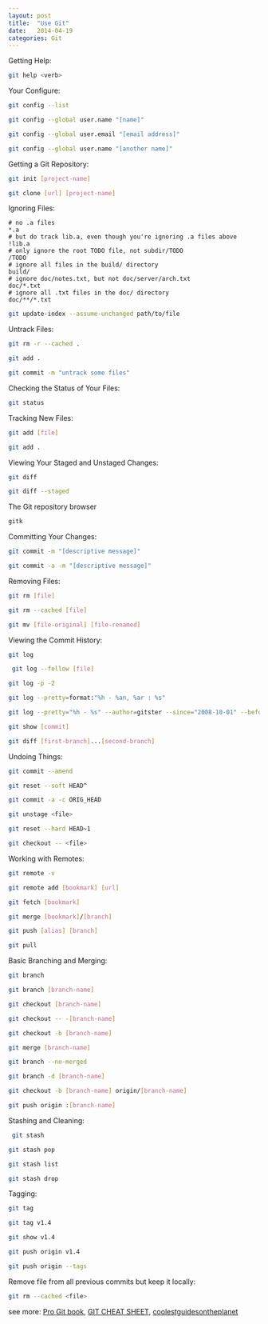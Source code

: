 ```yaml
---
layout: post
title:  "Use Git"
date:   2014-04-19
categories: Git
---
```


Getting Help:

```bash
git help <verb>
```

Your Configure:

```bash
git config --list
```
```bash
git config --global user.name "[name]"
```
```bash
git config --global user.email "[email address]"
```
```bash
git config --global user.name "[another name]"
```

Getting a Git Repository:

```bash
git init [project-name]
```
```bash
git clone [url] [project-name]
```

Ignoring Files:

```
# no .a files
*.a
# but do track lib.a, even though you're ignoring .a files above
!lib.a
# only ignore the root TODO file, not subdir/TODO
/TODO
# ignore all files in the build/ directory
build/
# ignore doc/notes.txt, but not doc/server/arch.txt
doc/*.txt
# ignore all .txt files in the doc/ directory
doc/**/*.txt
```

```bash
git update-index --assume-unchanged path/to/file
```

Untrack Files:

```bash
git rm -r --cached .
```

```bash
git add .
```

```bash
git commit -m "untrack some files"
```

Checking the Status of Your Files:

```bash
git status
```

Tracking New Files:

```bash
git add [file]
```
```bash
git add .
```

Viewing Your Staged and Unstaged Changes:

```bash
git diff
```
```bash
git diff --staged
```

The Git repository browser
```bash
gitk
```

Committing Your Changes:

```bash
git commit -m "[descriptive message]"
```
```bash
git commit -a -m "[descriptive message]"
```

Removing Files:

```bash
git rm [file]
```
```bash
git rm --cached [file]
```
```bash
git mv [file-original] [file-renamed]
```

Viewing the Commit History:

```bash
git log
```
```bash
 git log --follow [file]
```
```bash
git log -p -2
```
```bash
git log --pretty=format:"%h - %an, %ar : %s"
```
```bash
git log --pretty="%h - %s" --author=gitster --since="2008-10-01" --before="2008-11-01" --no-merges -- directory/
```
```bash
git show [commit]
```
```bash
git diff [first-branch]...[second-branch]
```

Undoing Things:

```bash
git commit --amend
```
```bash
git reset --soft HEAD^
```
```bash
git commit -a -c ORIG_HEAD
```
```bash
git unstage <file>
```
```bash
git reset --hard HEAD~1
```
```bash
git checkout -- <file>
```

Working with Remotes:

```bash
git remote -v
```
```bash
git remote add [bookmark] [url]
```
```bash
git fetch [bookmark]
```
```bash
git merge [bookmark]/[branch]
```
```bash
git push [alias] [branch]
```
```bash
git pull
```

Basic Branching and Merging:

```bash
git branch
```
```bash
git branch [branch-name]
```
```bash
git checkout [branch-name]
```
```bash
git checkout -- -[branch-name]
```
```bash
git checkout -b [branch-name]
```
```bash
git merge [branch-name]
```
```bash
git branch --no-merged
```
```bash
git branch -d [branch-name]
```
```bash
git checkout -b [branch-name] origin/[branch-name]
```
```bash
git push origin :[branch-name]
```

Stashing and Cleaning:

```bash
 git stash
```
```bash
git stash pop
```
```bash
git stash list
```
```bash
git stash drop
```

Tagging:

```bash
git tag
```
```bash
git tag v1.4
```
```bash
git show v1.4
```
```bash
git push origin v1.4
```
```bash
git push origin --tags
```

Remove file from all previous commits but keep it locally:

```bash
git rm --cached <file>
```

see more: <a href="http://git-scm.com/book" target="_blank">Pro Git book</a>, <a href="https://training.github.com/kit/downloads/github-git-cheat-sheet.pdf" target="_blank">GIT CHEAT SHEET</a>, <a href="http://coolestguidesontheplanet.com/install-update-latest-version-git-mac-osx-10-9-mavericks/" target="_blank">coolestguidesontheplanet</a>
